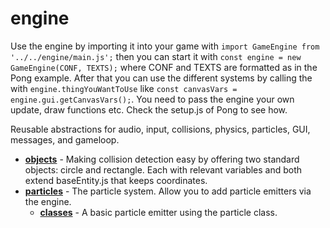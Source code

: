 <!-- generated by markdown-notes-tree -->

# engine

Use the engine by importing it into your game with `import GameEngine from '../../engine/main.js';` then you can start it with `const engine = new GameEngine(CONF, TEXTS);` where CONF and TEXTS are formatted as in the Pong example.
After that you can use the different systems by calling the with `engine.thingYouWantToUse` like `const canvasVars = engine.gui.getCanvasVars();`. You need to pass the engine your own update, draw functions etc. Check the setup.js of Pong to see how.

<!-- optional markdown-notes-tree directory description starts here -->

Reusable abstractions for audio, input, collisions, physics, particles, GUI, messages, and gameloop.

<!-- optional markdown-notes-tree directory description ends here -->

-   [**objects**](objects) - Making collision detection easy by offering two standard objects: circle and rectangle. Each with relevant variables and both extend baseEntity.js that keeps coordinates.
-   [**particles**](particles) - The particle system. Allow you to add particle emitters via the engine.
    -   [**classes**](particles/classes) - A basic particle emitter using the particle class.
